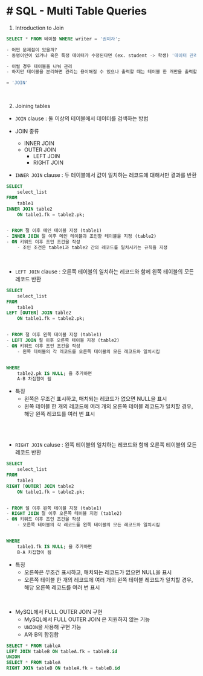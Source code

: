 # # SQL - Multi Table Queries

1. Introduction to Join
```sql
SELECT * FROM 테이블 WHERE writer = '권미자';

- 어떤 문제점이 있을까?
- 동명이인이 있거나 혹은 특정 데이터가 수정된다면 (ex. student -> 학생) '데이터 관리'가 너무 어렵다

- 이럴 경우 테이블을 나눠 관리
- 하지만 테이블을 분리하면 관리는 용이해질 수 있으나 출력할 때는 테이블 한 개만을 출력할 수 밖에 없어 '다른 테이블과 연결지어 출력'하는 것이 필요

= 'JOIN'
```
<br>

2. Joining tables
- `JOIN` clause : 둘 이상의 테이블에서 데이터를 검색하는 방법 
- JOIN 종류
    - INNER JOIN
    - OUTER JOIN
        - LEFT JOIN
        - RIGHT JOIN

- `INNER JOIN` clause : 두 테이블에서 값이 일치하는 레코드에 대해서만 결과를 반환
```sql
SELECT
	select_list
FROM
	table1
INNER JOIN table2
	ON table1.fk = table2.pk;


- FROM 절 이후 메인 테이블 지정 (table1)
- INNER JOIN 절 이후 메인 테이블과 조인할 테이블을 지정 (table2)
- ON 키워드 이후 조인 조건을 작성
    - 조인 조건은 table1과 table2 간의 레코드를 일치시키는 규칙을 지정
```

<br>

- `LEFT JOIN` clause : 오른쪽 테이블의 일치하는 레코드와 함께 왼쪽 테이블의 모든 레코드 반환
```sql
SELECT
	select_list
FROM
	table1
LEFT [OUTER] JOIN table2
	ON table1.fk = table2.pk;


- FROM 절 이후 왼쪽 테이블 지정 (table1)
- LEFT JOIN 절 이후 오른쪽 테이블 지정 (table2)
- ON 키워드 이후 조인 조건을 작성
    - 왼쪽 테이블의 각 레코드를 오른쪽 테이블의 모든 레코드와 일치시킴


WHERE
    table2.pk IS NULL; 을 추가하면
    A-B 차집합이 됨
```
- 특징
    -  왼쪽은 무조건 표시하고, 매치되는 레코드가 없으면 NULL을 표시
    - 왼쪽 테이블 한 개의 레코드에 여러 개의 오른쪽 테이블 레코드가 일치할 경우, 해당 왼쪽 레코드를 여러 번 표시

<br>
<br>


- `RIGHT JOIN` caluse : 왼쪽 테이블의 일치하는 레코드와 함께 오른쪽 테이블의 모든 레코드 반환
```sql
SELECT
	select_list
FROM
	table1
RIGHT [OUTER] JOIN table2
	ON table1.fk = table2.pk;


- FROM 절 이후 왼쪽 테이블 지정 (table1)
- RIGHT JOIN 절 이후 오른쪽 테이블 지정 (table2)
- ON 키워드 이후 조인 조건을 작성
    - 오른쪽 테이블의 각 레코드를 왼쪽 테이블의 모든 레코드와 일치시킴


WHERE
    table1.fk IS NULL; 을 추가하면
    B-A 차집합이 됨
```
- 특징
    -  오른쪽은 무조건 표시하고, 매치되는 레코드가 없으면 NULL을 표시
    - 오른쪽 테이블 한 개의 레코드에 여러 개의 왼쪽 테이블 레코드가 일치할 경우, 해당 오른쪽 레코드를 여러 번 표시

<br>

- MySQL에서 FULL OUTER JOIN 구현
    - MySQL에서 FULL OUTER JOIN 은 지원하지 않는 기능
    - `UNION`을 사용해 구현 가능
    - A와 B의 합집합
```sql
SELECT * FROM tableA
LEFT JOIN tableB ON tableA.fk = tableB.id
UNION
SELECT * FROM tableA
RIGHT JOIN tableB ON tableA.fk = tableB.id
```

